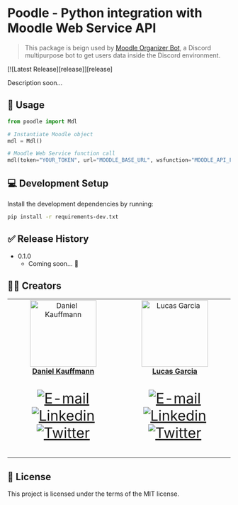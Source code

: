 # Poodle - Python integration with Moodle Web Service API

> This package is beign used by [Moodle Organizer Bot](https://github.com/lsglucas/mob), a Discord multipurpose bot to get users data inside the Discord environment.

[![Latest Release][release]][release]

Description soon...

## 🚀 Usage

```py
from poodle import Mdl

# Instantiate Moodle object
mdl = Mdl()

# Moodle Web Service function call
mdl(token="YOUR_TOKEN", url="MOODLE_BASE_URL", wsfunction="MOODLE_API_FUNCTION")
```

## 💻 Development Setup

Install the development dependencies by running:

```sh
pip install -r requirements-dev.txt  
```
  
## ✅ Release History

* 0.1.0
  * Coming soon... 🚧

## 👨‍💻 Creators

<table>
  <tr>
    <td align="center">
      <a href="https://github.com/danielkauffmann">
        <img src="https://avatars.githubusercontent.com/u/62577994?v=4" width="150px;" alt="Daniel Kauffmann"/>
        <br />
        <a href="https://github.com/danielkauffmann">
          <b>Daniel Kauffmann</b>
        </a>
        <br />
        <p style="font-size: 2rem">
          <a href="mailto:vkdaniel@icloud.com">
            <img src="https://img.icons8.com/emoji/32/000000/envelope-.png" alt="E-mail"/>
          </a>
          <a href="https://www.linkedin.com/in/danielkauffmann">
            <img src="https://img.icons8.com/color/32/000000/linkedin.png" alt="Linkedin"/>
          </a>
          <a href="https://twitter.com/danieldowombo">
            <img src="https://img.icons8.com/fluency/32/000000/twitter--v3.png" alt="Twitter"/>
          </a>
        </p>
      </a>
    </td>
    <td align="center">
      <a href="https://github.com/lsglucas">
        <img src="https://avatars.githubusercontent.com/u/61513630?v=4" width="150px;" alt="Lucas Garcia"/>
        <br />
        <a href="https://github.com/lsglucas">
          <b>Lucas Garcia</b>
        </a>
        <br />
        <p style="font-size: 2rem">
          <a href="mailto:lsglucas@pm.me">
            <img src="https://img.icons8.com/emoji/32/000000/envelope-.png" alt="E-mail"/>
          </a>
          <a href="https://www.linkedin.com/in/lsglucas">
            <img src="https://img.icons8.com/color/32/000000/linkedin.png" alt="Linkedin"/>
          </a>
          <a href="https://twitter.com/lsglucass">
            <img src="https://img.icons8.com/fluency/32/000000/twitter--v3.png" alt="Twitter"/>
          </a>
        </p>
      </a>
    </td>
  </tr>
</table>

## 🔖 License
This project is licensed under the terms of the MIT license.
